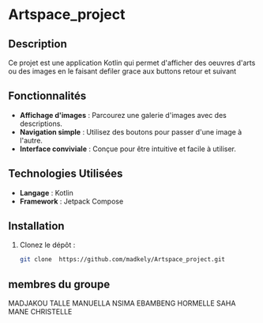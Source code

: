 # Artspace_project

## Description

Ce projet est une application Kotlin qui permet d'afficher des oeuvres d'arts ou des images en le faisant defiler grace aux buttons retour et suivant
## Fonctionnalités

- **Affichage d'images** : Parcourez une galerie d'images avec des descriptions.
- **Navigation simple** : Utilisez des boutons pour passer d'une image à l'autre.
- **Interface conviviale** : Conçue pour être intuitive et facile à utiliser.

## Technologies Utilisées

- **Langage** : Kotlin
- **Framework** : Jetpack Compose

  
## Installation

1. Clonez le dépôt :
   ```bash
   git clone  https://github.com/madkely/Artspace_project.git

  ## membres du groupe

  MADJAKOU TALLE MANUELLA
  NSIMA EBAMBENG HORMELLE
  SAHA MANE CHRISTELLE